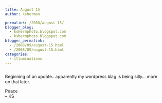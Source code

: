 ```yaml
---
title: August 15
author: ksherman

permalink: /2008/august-15/
blogger_blog:
  - kshermphoto.blogspot.com
  - kshermphoto.blogspot.com
blogger_permalink:
  - /2008/09/august-15.html
  - /2008/09/august-15.html
categories:
  - illuminations
---
```

<a href="http://4.bp.blogspot.com/_HTtVcKQt9f8/SMdMdqNEJjI/AAAAAAAAA64/7WI8TCV8rM8/s1600-h/August15-001.jpg"><img style="cursor: pointer;" src="http://4.bp.blogspot.com/_HTtVcKQt9f8/SMdMdqNEJjI/AAAAAAAAA64/7WI8TCV8rM8/s400/August15-001.jpg" alt="" id="BLOGGER_PHOTO_ID_5244244363525236274" border="0" /></a>  
<a href="http://3.bp.blogspot.com/_HTtVcKQt9f8/SMdMd1We4oI/AAAAAAAAA7A/s3fzMz1JoVg/s1600-h/August15-002.jpg"><img style="cursor: pointer;" src="http://3.bp.blogspot.com/_HTtVcKQt9f8/SMdMd1We4oI/AAAAAAAAA7A/s3fzMz1JoVg/s400/August15-002.jpg" alt="" id="BLOGGER_PHOTO_ID_5244244366517527170" border="0" /></a>  
<a href="http://1.bp.blogspot.com/_HTtVcKQt9f8/SMdMeKkT8eI/AAAAAAAAA7I/Dd5YCJCJxXE/s1600-h/August15-003.jpg"><img style="cursor: pointer;" src="http://1.bp.blogspot.com/_HTtVcKQt9f8/SMdMeKkT8eI/AAAAAAAAA7I/Dd5YCJCJxXE/s400/August15-003.jpg" alt="" id="BLOGGER_PHOTO_ID_5244244372212675042" border="0" /></a>

Beginning of an update.. apparently my wordpress blag is being silly... more on that later.

Peace  
– KS